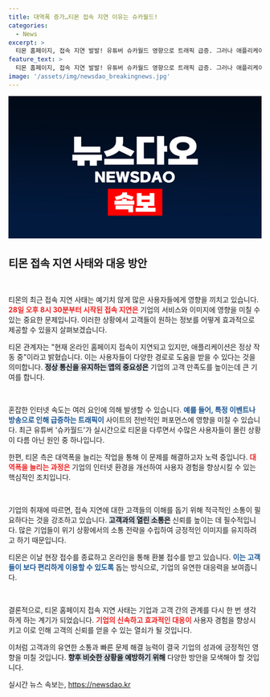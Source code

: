 ```yaml
---
title: 대역폭 증가…티몬 접속 지연 이유는 슈카월드!
categories:
  - News
excerpt: >
  티몬 홈페이지, 접속 지연 발발! 유튜버 슈카월드 영향으로 트래픽 급증. 그러나 애플리케이션은 정상 작동 중, 대처 작업 진행 중! 지금 바로 확인해보세요!
feature_text: >
  티몬 홈페이지, 접속 지연 발발! 유튜버 슈카월드 영향으로 트래픽 급증. 그러나 애플리케이션은 정상 작동 중, 대처 작업 진행 중! 지금 바로 확인해보세요!
image: '/assets/img/newsdao_breakingnews.jpg'
---
```


<p><img src="/assets/img/newsdao_breakingnews.jpg" alt="pcversion 속보" /></p>

<h2 data-ke-size="size26">티몬 접속 지연 사태와 대응 방안</h2>

<p data-ke-size="size16">&nbsp;</p>

<p>티몬의 최근 접속 지연 사태는 예기치 않게 많은 사용자들에게 영향을 끼치고 있습니다. <b><span style="color: #ee2323;">28일 오후 8시 30분부터 시작된 접속 지연은</span></b> 기업의 서비스와 이미지에 영향을 미칠 수 있는 중요한 문제입니다. 이러한 상황에서 고객들이 원하는 정보를 어떻게 효과적으로 제공할 수 있을지 살펴보겠습니다. </p>

<p>티몬 관계자는 "현재 온라인 홈페이지 접속이 지연되고 있지만, 애플리케이션은 정상 작동 중"이라고 밝혔습니다. 이는 사용자들이 다양한 경로로 도움을 받을 수 있다는 것을 의미합니다. <b><span style="background-color: #21538527;">정상 통신을 유지하는 앱의 중요성은</span></b> 기업의 고객 만족도를 높이는데 큰 기여를 합니다.</p>

<p data-ke-size="size16">&nbsp;</p>

<p>혼잡한 인터넷 속도는 여러 요인에 의해 발생할 수 있습니다. <b><span style="color: #1a5490;">예를 들어, 특정 이벤트나 방송으로 인해 급증하는 트래픽이</span></b> 사이트의 전반적인 퍼포먼스에 영향을 미칠 수 있습니다. 최근 유튜버 '슈카월드'가 실시간으로 티몬을 다루면서 수많은 사용자들이 몰린 상황이 다름 아닌 원인 중 하나입니다.</p>

<p>한편, 티몬 측은 대역폭을 늘리는 작업을 통해 이 문제를 해결하고자 노력 중입니다. <b><span style="color: #ee2323;">대역폭을 늘리는 과정은</span></b> 기업의 인터넷 환경을 개선하여 사용자 경험을 향상시킬 수 있는 핵심적인 조치입니다. </p>

<p data-ke-size="size16">&nbsp;</p>

<p>기업의 취재에 따르면, 접속 지연에 대한 고객들의 이해를 돕기 위해 적극적인 소통이 필요하다는 것을 강조하고 있습니다. <b><span style="background-color: #21538527;">고객과의 열린 소통은</span></b> 신뢰를 높이는 데 필수적입니다. 많은 기업들이 위기 상황에서의 소통 전략을 수립하여 긍정적인 이미지를 유지하려고 하기 때문입니다.</p>

<p>티몬은 이날 현장 접수를 종료하고 온라인을 통해 환불 접수를 받고 있습니다. <b><span style="color: #1a5490;">이는 고객들이 보다 편리하게 이용할 수 있도록</span></b> 돕는 방식으로, 기업의 유연한 대응력을 보여줍니다.</p>

<p data-ke-size="size16">&nbsp;</p>

<p>결론적으로, 티몬 홈페이지 접속 지연 사태는 기업과 고객 간의 관계를 다시 한 번 생각하게 하는 계기가 되었습니다. <b><span style="color: #ee2323;">기업의 신속하고 효과적인 대응이</span></b> 사용자 경험을 향상시키고 이로 인해 고객의 신뢰를 얻을 수 있는 열쇠가 될 것입니다. </p>

<p>이처럼 고객과의 유연한 소통과 빠른 문제 해결 능력이 결국 기업의 성과에 긍정적인 영향을 미칠 것입니다. <b><span style="background-color: #21538527;">향후 비슷한 상황을 예방하기 위해</span></b> 다양한 방안을 모색해야 할 것입니다.</p>
실시간 뉴스 속보는, <a href="https://newsdao.kr" rel="dofollow">https://newsdao.kr</a>


